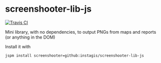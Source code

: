 # screenshooter-lib-js

[![Travis CI](https://travis-ci.org/InstaGIS/screenshooter-lib-js.svg?branch=master)](https://travis-ci.org/InstaGIS/screenshooter-lib-js)

Mini library, with no dependencies, to output PNGs from maps and reports (or anything in the DOM)

Install it with

```sh
jspm install screenshooter=github:instagis/screenshooter-lib-js
```